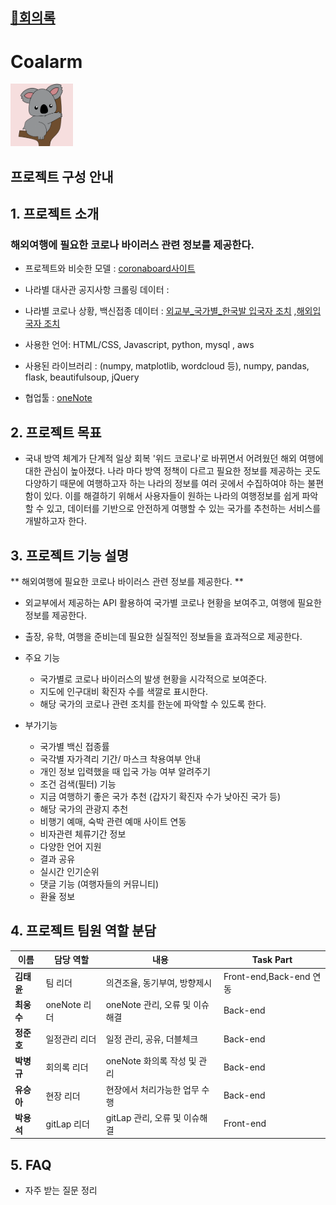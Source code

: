 ## [🔗회의록](https://yeardream-gitlab.elice.io/yeardream-project/project-6/coalarm/-/wikis/%ED%9A%8C%EC%9D%98%EB%A1%9D#coalarm-%ED%9A%8C%EC%9D%98%EB%A1%9D)

# Coalarm
  
<img src="./logo.png" width="100px" height="100px" title="Github_Logo"/>


## 프로젝트 구성 안내

## 1. 프로젝트 소개
### 해외여행에 필요한 코로나 바이러스 관련 정보를 제공한다.
* 프로젝트와 비슷한 모델 : [coronaboard사이트](https://coronaboard.kr/)

* 나라별 대사관 공지사항 크롤링 데이터 : 

* 나라별 코로나 상황, 백신접종 데이터 : [외교부_국가별_한국발 입국자 조치](https://www.data.go.kr/data/15085787/openapi.do) ,[해외입국자 조치](https://www.data.go.kr/data/15085787/openapi.do)

* 사용한 언어: HTML/CSS, Javascript, python, mysql , aws 

* 사용된 라이브러리 : (numpy, matplotlib, wordcloud 등), numpy, pandas, flask, beautifulsoup, jQuery

* 협업툴 : [oneNote](https://1drv.ms/u/s!AvpSXISNxRLLhBWCvTHyI14K5ZAr?e=2FBl2U)

## 2. 프로젝트 목표
  - 국내 방역 체계가 단계적 일상 회복 '위드 코로나'로 바뀌면서 어려웠던 해외 여행에 대한 관심이 높아졌다. 나라 마다 방역 정책이 다르고 필요한 정보를 제공하는 곳도 다양하기 때문에 여행하고자 하는 나라의 정보를 여러 곳에서 수집하여야 하는 불편함이 있다. 이를 해결하기 위해서 사용자들이 원하는 나라의 여행정보를 쉽게 파악할 수 있고, 데이터를 기반으로 안전하게 여행할 수 있는 국가를 추천하는 서비스를 개발하고자 한다.


## 3. 프로젝트 기능 설명

** 해외여행에 필요한 코로나 바이러스 관련 정보를 제공한다. **

* 외교부에서 제공하는 API 활용하여 국가별 코로나 현황을 보여주고, 여행에 필요한 정보를 제공한다.

* 출장, 유학, 여행을 준비는데 필요한 실질적인 정보들을 효과적으로 제공한다.

* 주요 기능
    - 국가별로 코로나 바이러스의 발생 현황을 시각적으로 보여준다.
    - 지도에 인구대비 확진자 수를 색깔로 표시한다.
    - 해당 국가의 코로나 관련 조치를 한눈에 파악할 수 있도록 한다.
* 부가기능
    - 국가별 백신 접종률
    - 국각별 자가격리 기간/ 마스크 착용여부 안내
    - 개인 정보 입력했을 때 입국 가능 여부 알려주기
    - 조건 검색(필터) 기능
    - 지금 여행하기 좋은 국가 추천 (갑자기 확진자 수가 낮아진 국가 등)
    - 해당 국가의 관광지 추천
    - 비행기 예매, 숙박 관련 예매 사이트 연동
    - 비자관련 체류기간 정보
    - 다양한 언어 지원
    - 결과 공유
    - 실시간 인기순위
    - 댓글 기능 (여행자들의 커뮤니티)
    - 환율 정보



## 4. 프로젝트 팀원 역할 분담
| 이름    | 담당 역할         | 내용                            |  Task Part|
| ------ | ------            | -----                           | ------    |
| **김태윤**  | 팀 리더           | 의견조율, 동기부여, 방향제시      | Front-end,Back-end 연동 |
| **최웅수**  | oneNote 리더     |  oneNote 관리, 오류 및 이슈해결  | Back-end |
| **정준호**  | 일정관리 리더      |  일정 관리, 공유, 더블체크       | Back-end  |
| **박병규**  | 회의록 리더        |  oneNote 화의록 작성 및 관리     | Back-end  |
| **유승아**  | 현장 리더          |  현장에서 처리가능한 업무 수행    | Back-end  |
| **박용석**  | gitLap 리더        | gitLap 관리, 오류 및 이슈해결    | Front-end |


## 5. FAQ
  - 자주 받는 질문 정리
